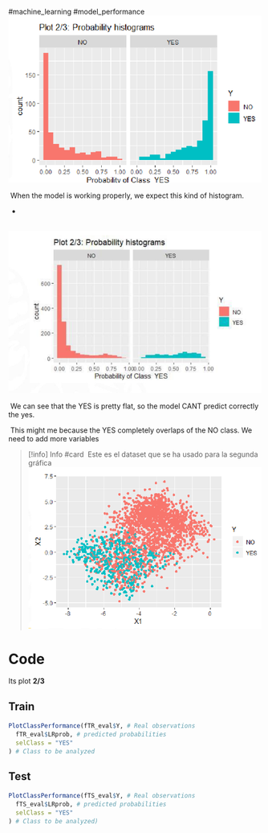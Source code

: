 #machine_learning #model_performance 
 ![image.png](../assets/image_1674657597730_0.png)

 When the model is working properly, we expect this kind of histogram.

-

 ![image.png](../assets/image_1674657700413_0.png)

 We can see that the YES is pretty flat, so the model CANT predict correctly the yes.

 This might me because the YES completely overlaps of the NO class. We need to add more variables
 
> [!info] Info #card
> Este es el dataset que se ha usado para la segunda gráfica
> ![image.png](../assets/image_1674657744834_0.png)

# Code
Its plot **2/3**
## Train
```r
PlotClassPerformance(fTR_eval$Y, # Real observations
  fTR_eval$LRprob, # predicted probabilities
  selClass = "YES"
) # Class to be analyzed
```

## Test
```r
PlotClassPerformance(fTS_eval$Y, # Real observations
  fTS_eval$LRprob, # predicted probabilities
  selClass = "YES"
) # Class to be analyzed)
```
